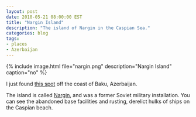 ```yaml
---
layout: post
date: 2010-05-21 08:00:00 EST
title: "Nargin Island"
description: "The island of Nargin in the Caspian Sea."
categories: blog
tags:
- places
- Azerbaijan
---
```


{% include image.html file="nargin.png" description="Nargin Island" caption="no" %}

I just found [this spot](http://maps.google.com/maps?f=q&amp;source=s_q&amp;hl=en&amp;geocode=&amp;q=Baku,+Azerbaijan&amp;sll=37.0625,-95.677068&amp;sspn=59.50923,115.048828&amp;ie=UTF8&amp;hq=&amp;hnear=Baku,+Azerbaijan&amp;ll=40.293733,49.923162&amp;spn=0.028445,0.056176&amp;t=h&amp;z=15) off the coast of Baku, Azerbaijan.

The island is called <a href="http://en.wikipedia.org/wiki/Nargin_%28island%29">Nargin</a>, and was a former Soviet military installation. You can see the abandoned base facilities and rusting, derelict hulks of ships on the Caspian beach.
